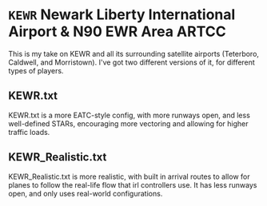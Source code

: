 # `KEWR` Newark Liberty International Airport & N90 EWR Area ARTCC
This is my take on KEWR and all its surrounding satellite airports (Teterboro, Caldwell, and Morristown). I've got two different versions of it, for different types of players.

## KEWR.txt 
KEWR.txt is a more EATC-style config, with more runways open, and less well-defined STARs, encouraging more vectoring and allowing for higher traffic loads.

## KEWR_Realistic.txt 
KEWR_Realistic.txt is more realistic, with built in arrival routes to allow for planes to follow the real-life flow that irl controllers use. It has less runways open, and only uses real-world configurations.
